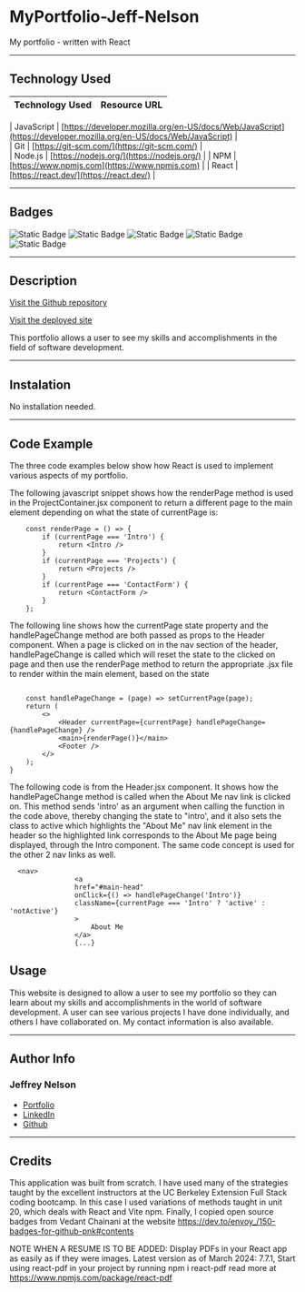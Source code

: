 # MyPortfolio-Jeff-Nelson
My portfolio - written with React

---

## Technology Used 

| Technology Used         | Resource URL           | 
| ------------- |:-------------:| 

| JavaScript     | [https://developer.mozilla.org/en-US/docs/Web/JavaScript](https://developer.mozilla.org/en-US/docs/Web/JavaScript)      |   
| Git | [https://git-scm.com/](https://git-scm.com/)     |    
| Node.js | [https://nodejs.org/](https://nodejs.org/)     |
| NPM | [https://www.npmjs.com](https://www.npmjs.com)   |
| React | [https://react.dev/](https://react.dev/)   |

---

## Badges
![Static Badge](https://img.shields.io/badge/React-20232A?style=for-the-badge&logo=react&logoColor=61DAFB)
![Static Badge](https://img.shields.io/badge/HTML5-E34F26?style=for-the-badge&logo=html5&logoColor=white)
![Static Badge](https://img.shields.io/badge/CSS3-1572B6?style=for-the-badge&logo=css3&logoColor=white)
![Static Badge](https://img.shields.io/badge/JavaScript-323330?style=for-the-badge&logo=javascript&logoColor=F7DF1E)
![Static Badge](https://img.shields.io/badge/Node.js-43853D?style=for-the-badge&logo=node.js&logoColor=white)

---

## Description

[Visit the Github repository](https://github.com/Jeffreydne/MyPortfolio-Jeff-Nelson)

[Visit the deployed site](https://jeff-nelson-portfolio.netlify.app/)

This portfolio allows a user to see my skills and accomplishments in the field of software development. 

---

## Instalation

No installation needed. 

---

## Code Example

The three code examples below show how React is used to implement various aspects of my portfolio.

The following javascript snippet shows how the renderPage method is used in the ProjectContainer.jsx component to return a different page to the main element depending on what the state of currentPage is:

```JS
    const renderPage = () => {
        if (currentPage === 'Intro') {
            return <Intro />
        }
        if (currentPage === 'Projects') {
            return <Projects />
        }
        if (currentPage === 'ContactForm') {
            return <ContactForm />
        }
    };
```
The following line shows how the currentPage state property and the handlePageChange method are both passed as props to the Header component. When a page is clicked on in the nav section of the header, handlePageChange is called which will reset the state to the clicked on page and then use the renderPage method to return the appropriate .jsx file to render within the main element, based on the state
```JS

    const handlePageChange = (page) => setCurrentPage(page);
    return (
        <>
            <Header currentPage={currentPage} handlePageChange={handlePageChange} />
            <main>{renderPage()}</main>
            <Footer />
        </>
    );
}

```
The following code is from the Header.jsx component. It shows how the handlePageChange method is called when the About Me nav link is clicked on. This method sends 'intro' as an argument when calling the function in the code above, thereby changing the state to "intro', and it also sets the class to active which highlights the "About Me" nav link element in the header so the highlighted link corresponds to the About Me page being displayed, through the Intro component. The same code concept is used for the other 2 nav links as well. 

```JS
  <nav>
                <a 
                href="#main-head"
                onClick={() => handlePageChange('Intro')}
                className={currentPage === 'Intro' ? 'active' : 'notActive'}
                >
                    About Me
                </a>
                {...}

```



## Usage

This website is designed to allow a user to see my portfolio so they can learn about my skills and accomplishments in the world of software development. A user can see various projects I have done individually, and others I have collaborated on. My contact information is also available.

---

## Author Info

### Jeffrey Nelson


* [Portfolio](https://jeffreydne.github.io/Jeff-Nelson-Portfolio/)
* [LinkedIn](https://www.linkedin.com/in/jeffrey-nelson13/)
* [Github](https://github.com/Jeffreydne)

---
## Credits

  This application was built from scratch. I have used many of the strategies taught by the excellent instructors at the UC Berkeley Extension Full Stack coding bootcamp. In this case I used variations of methods taught in unit 20, which deals with React and Vite npm.  Finally, I copied open source badges from Vedant Chainani at the website https://dev.to/envoy_/150-badges-for-github-pnk#contents 


NOTE WHEN A RESUME IS TO BE ADDED:
Display PDFs in your React app as easily as if they were images. Latest version as of March 2024: 7.7.1,  Start using react-pdf in your project by running npm i react-pdf
read more at
  https://www.npmjs.com/package/react-pdf
